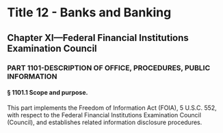 
# Title 12 - Banks and Banking
## Chapter XI—Federal Financial Institutions Examination Council
### PART 1101-DESCRIPTION OF OFFICE, PROCEDURES, PUBLIC INFORMATION
#### § 1101.1 Scope and purpose.

This part implements the Freedom of Information Act (FOIA), 5 U.S.C. 552, with respect to the Federal Financial Institutions Examination Council (Council), and establishes related information disclosure procedures.
